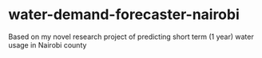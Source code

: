 # water-demand-forecaster-nairobi
Based on my novel research project of predicting short term (1 year) water usage in Nairobi county
